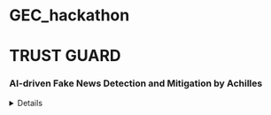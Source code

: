 # GEC_hackathon

<!DOCTYPE html>
<html>



<body>
        <h1>TRUST GUARD</h1>
        <h3>AI-driven Fake News Detection and Mitigation by Achilles</h3>
        <details>
        <img src="https://github.com/mathiasferns/GEC_hackathon/blob/main/ilovepdf_pages-to-jpg/Business_pages-to-jpg-0001.jpg" alt="image-description"/>
        <img src="https://github.com/mathiasferns/GEC_hackathon/blob/main/ilovepdf_pages-to-jpg/Business_pages-to-jpg-0002.jpg" alt="image-description"/>
        <img src="https://github.com/mathiasferns/GEC_hackathon/blob/main/ilovepdf_pages-to-jpg/Business_pages-to-jpg-0003.jpg" alt="image-description"/>
        <img src="https://github.com/mathiasferns/GEC_hackathon/blob/main/ilovepdf_pages-to-jpg/Business_pages-to-jpg-0004.jpg" alt="image-description"/>
        <img src="https://github.com/mathiasferns/GEC_hackathon/blob/main/ilovepdf_pages-to-jpg/Business_pages-to-jpg-0005.jpg" alt="image-description"/>
        <img src="https://github.com/mathiasferns/GEC_hackathon/blob/main/ilovepdf_pages-to-jpg/Business_pages-to-jpg-0006.jpg" alt="image-description"/>
        </details>
        
</body>

</html>
